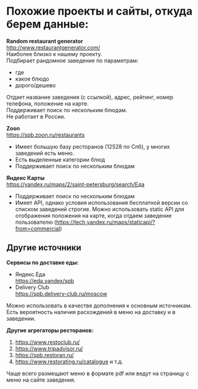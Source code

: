 # Похожие проекты и сайты, откуда берем данные:
**Random restaurant generator**  
http://www.restaurantgenerator.com/  
Наиболее близко к нашему проекту.  
Подбирает рандомное заведение по параметрам:
* где
* какое блюдо
* дорого/дешево  

Отдает название заведения (с ссылкой), адрес, рейтинг, номер телефона, положение на карте.  
Поддерживает поиск по нескольким блюдам.  
Не работает в России.  

**Zoon**  
https://spb.zoon.ru/restaurants  
- Имеет большую базу ресторанов (12528 по Спб), у многих заведений есть меню.   
- Есть выделенные категории блюд  
- Поддерживает поиск по нескольким блюдам  

**Яндекс Карты**  
https://yandex.ru/maps/2/saint-petersburg/search/Еда  
- Поддерживает поиск по нескольким блюдам  
- Имеет API, однако условия использования бесплатной версии со списком заведений строгие. Можно использовать static API для отображения положения на карте, когда отдаем заведение пользователю (https://tech.yandex.ru/maps/staticapi/?from=commercial)

## Другие источники
**Сервисы по доставке еды:**
* Яндекс.Еда  
https://eda.yandex/spb  
* Delivery Club  
https://spb.delivery-club.ru/moscow  

Можно использовать в качестве дополнения к основным источникам.  
Есть вероятность наличия расхождений в меню на доставку и в заведении.  

**Другие агрегаторы ресторанов:**  
1. https://www.restoclub.ru/  
1. https://www.tripadvisor.ru/  
1. https://spb.restoran.ru/  
1. https://www.restorating.ru/catalogue и т.д.

Чаще всего размещают меню в формате pdf или ведут на страницу с меню на сайте заведения.

